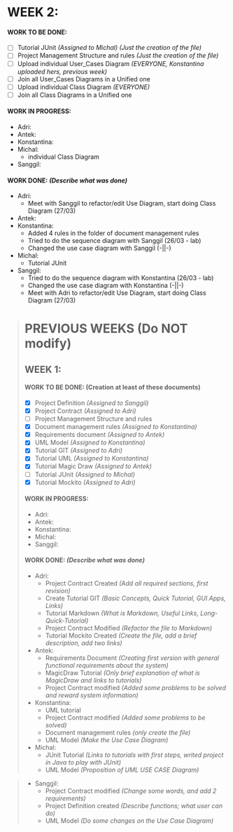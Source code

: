 # WEEK 2:
#### WORK TO BE DONE:

 - [ ] Tutorial JUnit *(Assigned to Michal)* *(Just the creation of the file)* 
 - [ ] Project Management Structure and rules *(Just the creation of the file)*
 - [ ] Upload individual User_Cases Diagram *(EVERYONE, Konstantina uploaded hers, previous week)*
 - [ ] Join all User_Cases Diagrams in a Unified one
 - [ ] Upload individual Class Diagram *(EVERYONE)*
 - [ ] Join all Class Diagrams in a Unified one

#### WORK IN PROGRESS:

* Adri:
* Antek:
* Konstantina:
* Michal: 
   - individual Class Diagram
* Sanggil:

#### WORK DONE: *(Describe what was done)*

 * Adri:
   - Meet with Sanggil to refactor/edit Use Diagram, start doing Class Diagram (27/03)
 * Antek:
 * Konstantina:
   - Added 4 rules in the folder of document management rules
   - Tried to do the sequence diagram with Sanggil (26/03 - lab)
   - Changed the use case diagram with Sanggil (-||-)
 * Michal: 
   - Tutorial JUnit
 * Sanggil:
   - Tried to do the sequence diagram with Konstantina (26/03 - lab)
   - Changed the use case diagram with Konstantina (-||-)
   - Meet with Adri to refactor/edit Use Diagram, start doing Class Diagram (27/03)



> # PREVIOUS WEEKS **(Do NOT modify)**
> ## WEEK 1:
> #### WORK TO BE DONE: (Creation at least of these documents)
> 
>  - [X] Project Definition *(Assigned to Sanggil)*
>  - [X] Project Contract *(Assigned to Adri)*
>  - [ ] Project Management Structure and rules
>  - [X] Document management rules *(Assigned to Konstantina)*
>  - [X] Requirements document *(Assigned to Antek)*
>  - [X] UML Model *(Assigned to Konstantina)*
>  - [X] Tutorial GIT *(Assigned to Adri)*
>  - [X] Tutorial UML *(Assigned to Konstantina)*
>  - [X] Tutorial Magic Draw *(Assigned to Antek)*
>  - [ ] Tutorial JUnit *(Assigned to Michal)*
>  - [X] Tutorial Mockito *(Assigned to Adri)*
> 
> #### WORK IN PROGRESS:
> 
> * Adri:
> * Antek:
> * Konstantina:
> * Michal: 
> * Sanggil:
> 
> #### WORK DONE: *(Describe what was done)*
> * Adri:
>    - Project Contract Created *(Add all required sections, first revision)*
>    - Create Tutorial GIT *(Basic Concepts, Quick Tutorial, GUI Apps, Links)*
>    - Tutorial Markdown _(What is Markdown, Useful Links, Long-Quick-Tutorial)_
>    - Project Contract Modified *(Refactor the file to Markdown)*
>    - Tutorial Mockito Created _(Create the file, add a brief description, add two links)_
> * Antek:
>    - Requirements Document *(Creating first version with general functional requirements about the system)*
>    - MagicDraw Tutorial *(Only brief explanation of what is MagicDraw and links to tutorials)*
>    - Project Contract modified *(Added some problems to be solved and reward system information)*
> * Konstantina:
>    - UML tutorial
>    - Project Contract modified *(Added some problems to be solved)*
>    - Document management rules *(only create the file)*
>    - UML Model *(Make the Use Case Diagram)*
> * Michal:
>   - JUnit Tutorial *(Links to tutorials with first steps, writed project in Java to play with JUnit)*
>   - UML Model *(Proposition of UML USE CASE Diagram)*

> * Sanggil:
>   - Project Contract modified *(Change some words, and add 2 requirements)*
>   - Project Definition created *(Describe functions; what user can do)*
>   - UML Model *(Do some changes on the Use Case Diagram)*
